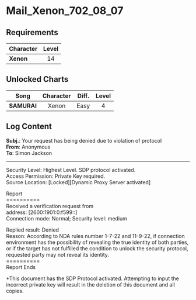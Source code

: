 # Mail_Xenon_702_08_07
## Requirements
|Character|Level|
|---------|:---:|
|**Xenon**| 14  |

## Unlocked Charts
|   Song    |Character|Diff.|Level|
|-----------|:-------:|:---:|:---:|
|**SAMURAI**|  Xenon  |Easy |  4  |

## Log Content
**Subj.**: Your request has being denied due to violation of protocol<br>
**From**: Anonymous<br>
**To**: Simon Jackson
___
Security Level: Highest Level. SDP protocol activated.<br>
Access Permission: Private Key required.<br>
Source Location: [Locked][Dynamic Proxy Server activated]

Report<br>
==========<br>
Received a verification request from<br>
address: [2600:1901:0:f599::]<br>
Connection mode: Normal; Security level: medium

Replied result: Denied<br>
Reason: According to NDA rules number 1\-7\-22 and 11\-9\-22, if connection environment has the possibility of revealing the true identity of both parties, or if the target has not fulfilled the condition to unlock the security protocol, requested party may not reveal its identity.<br>
==========<br>
Report Ends

\*This document has the SDP Protocol activated. Attempting to input the incorrect private key will result in the deletion of this document and all copies.

